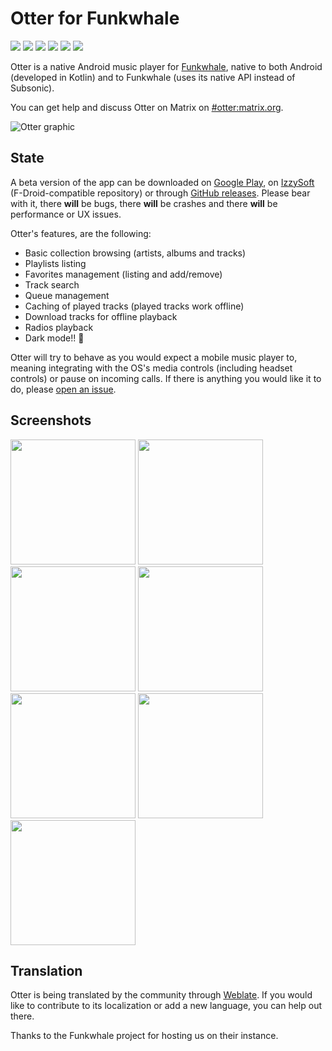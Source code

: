 # Otter for Funkwhale

![](https://img.shields.io/github/license/apognu/otter?style=flat-square)
[![](https://img.shields.io/github/workflow/status/apognu/otter/Continuous%20develop%20build?label=develop&style=flat-square)](https://github.com/apognu/otter/actions?query=workflow%3A%22Continuous+develop+build%22)
[![](https://img.shields.io/badge/Play%20Store-otter-informational?style=flat-square)](https://play.google.com/store/apps/details?id=com.github.apognu.otter)
[![](https://img.shields.io/badge/IzzySoft-otter-informational?style=flat-square)](https://apt.izzysoft.de/fdroid/index/apk/com.github.apognu.otter)
[![](https://img.shields.io/badge/APK-otter-informational?style=flat-square)](https://github.com/apognu/otter/releases) [![](https://translate.funkwhale.audio/widgets/otter/-/android/svg-badge.svg)](https://translate.funkwhale.audio/projects/otter/android/)

Otter is a native Android music player for [Funkwhale](https://funkwhale.audio), native to both Android (developed in Kotlin) and to Funkwhale (uses its native API instead of Subsonic).

You can get help and discuss Otter on Matrix on [#otter:matrix.org](https://matrix.to/#/#otter:matrix.org).

![Otter graphic](https://github.com/apognu/otter/raw/develop/app/src/main/play/listings/en-US/graphics/feature-graphic/1.png)

## State

A beta version of the app can be downloaded on [Google Play](https://play.google.com/store/apps/details?id=com.github.apognu.otter), on [IzzySoft](https://apt.izzysoft.de/fdroid/index/apk/com.github.apognu.otter) (F-Droid-compatible repository) or through [GitHub releases](https://github.com/apognu/otter/releases). Please bear with it, there **will** be bugs, there **will** be crashes and there **will** be performance or UX issues.

Otter's features, are the following:

 * Basic collection browsing (artists, albums and tracks)
 * Playlists listing
 * Favorites management (listing and add/remove)
 * Track search
 * Queue management
 * Caching of played tracks (played tracks work offline)
 * Download tracks for offline playback
 * Radios playback
 * Dark mode!! 🎉

Otter will try to behave as you would expect a mobile music player to, meaning integrating with the OS's media controls (including headset controls) or pause on incoming calls. If there is anything you would like it to do, please [open an issue](https://github.com/apognu/otter/issues/new).

## Screenshots

<img src="https://github.com/apognu/otter/raw/develop/app/src/main/play/listings/en-US/graphics/phone-screenshots/1.png" width="200" /> <img src="https://github.com/apognu/otter/raw/develop/app/src/main/play/listings/en-US/graphics/phone-screenshots/2.png" width="200" /> <img src="https://github.com/apognu/otter/raw/develop/app/src/main/play/listings/en-US/graphics/phone-screenshots/3.png" width="200" /> <img src="https://github.com/apognu/otter/raw/develop/app/src/main/play/listings/en-US/graphics/phone-screenshots/4.png" width="200" /> <img src="https://github.com/apognu/otter/raw/develop/app/src/main/play/listings/en-US/graphics/phone-screenshots/5.png" width="200" /> <img src="https://github.com/apognu/otter/raw/develop/app/src/main/play/listings/en-US/graphics/phone-screenshots/6.png" width="200" /> <img src="https://github.com/apognu/otter/raw/develop/app/src/main/play/listings/en-US/graphics/phone-screenshots/7.png" width="200" />

## Translation

Otter is being translated by the community through [Weblate](https://translate.funkwhale.audio/projects/otter/android/). If you would like to contribute to its localization or add a new language, you can help out there.

Thanks to the Funkwhale project for hosting us on their instance.
